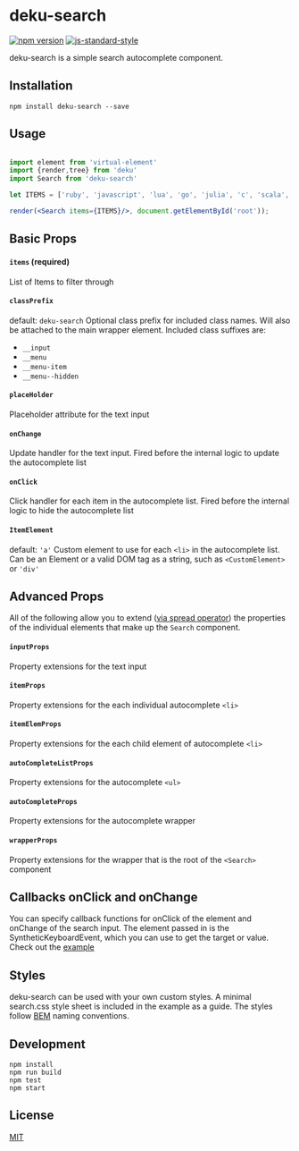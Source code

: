 # deku-search

[![npm version](https://badge.fury.io/js/deku-search.svg)](https://badge.fury.io/js/deku-search)
[![js-standard-style](https://img.shields.io/badge/code%20style-standard-brightgreen.svg?style=flat)](https://github.com/feross/standard)

deku-search is a simple search autocomplete component.

## Installation

`npm install deku-search --save`

## Usage

```jsx

import element from 'virtual-element'
import {render,tree} from 'deku'
import Search from 'deku-search'

let ITEMS = ['ruby', 'javascript', 'lua', 'go', 'julia', 'c', 'scala','haskell']

render(<Search items={ITEMS}/>, document.getElementById('root'));

```

## Basic Props

#### `items` (required)
List of Items to filter through

#### `classPrefix`
default: `deku-search`
Optional class prefix for included class names. Will also be attached to the main wrapper element. Included class suffixes are:
  - `__input`
  - `__menu`
  - `__menu-item`
  - `__menu--hidden`

#### `placeHolder`
Placeholder attribute for the text input

#### `onChange`
Update handler for the text input. Fired before the internal logic to update the autocomplete list

#### `onClick`
Click handler for each item in the autocomplete list. Fired before the internal logic to hide the autocomplete list

#### `ItemElement`
default: `'a'`
Custom element to use for each `<li>` in the autocomplete list. Can be an Element or a valid DOM tag as a string, such as `<CustomElement>` or `'div'`

## Advanced Props

All of the following allow you to extend ([via spread operator](https://facebook.github.io/react/docs/transferring-props.html)) the properties of the individual elements that make up the `Search` component.

#### `inputProps`
Property extensions for the text input

#### `itemProps`
Property extensions for the each individual autocomplete `<li>`

#### `itemElemProps`
Property extensions for the each child element of autocomplete `<li>`

#### `autoCompleteListProps`
Property extensions for the autocomplete `<ul>`

#### `autoCompleteProps`
Property extensions for the autocomplete wrapper

#### `wrapperProps`
Property extensions for the wrapper that is the root of the `<Search>` component

## Callbacks onClick and onChange

You can specify callback functions for onClick of the element and onChange of the search input. The element passed in is the SyntheticKeyboardEvent, which you can use to get the target or value. Check out the [example](https://github.com/StevenIseki/deku-search/tree/master/example)

## Styles

deku-search can be used with your own custom styles. A minimal search.css style sheet is included in the example as a guide. The styles follow [BEM](https://en.bem.info/method/) naming conventions.

## Development
    npm install
    npm run build
    npm test
    npm start

## License

[MIT](http://isekivacenz.mit-license.org/)
